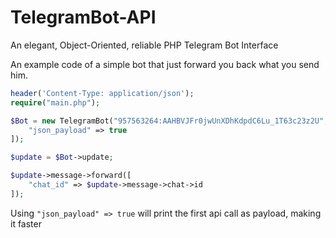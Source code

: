 # TelegramBot-API
An elegant, Object-Oriented, reliable PHP Telegram Bot Interface


An example code of a simple bot that just forward you back what you send him.

```php
header('Content-Type: application/json');
require("main.php");

$Bot = new TelegramBot("957563264:AAHBVJFr0jwUnXDhKdpdC6Lu_1T63c23z2U", true, [
    "json_payload" => true
]);

$update = $Bot->update;

$update->message->forward([
    "chat_id" => $update->message->chat->id
]);
```

Using `"json_payload" => true` will print the first api call as payload, making it faster
